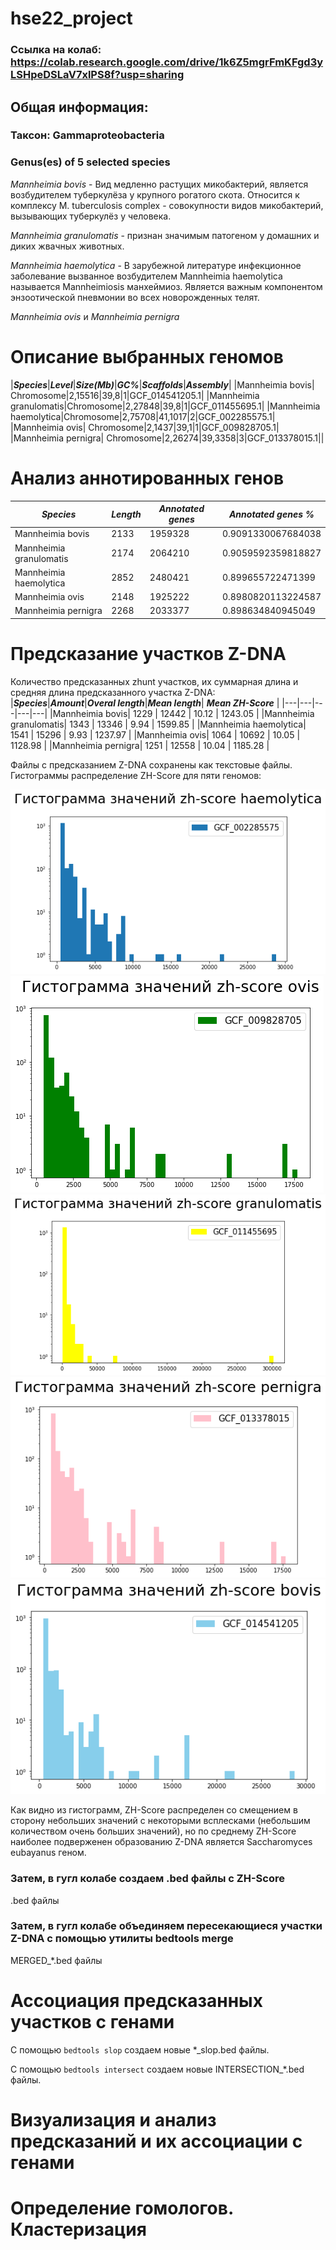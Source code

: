 # hse22_project

### Ссылка на колаб: https://colab.research.google.com/drive/1k6Z5mgrFmKFgd3yLSHpeDSLaV7xlPS8f?usp=sharing
## Общая информация:
### Таксон: Gammaproteobacteria
### Genus(es) of 5 selected species
*Mannheimia bovis* - Вид медленно растущих микобактерий, является возбудителем туберкулёза у крупного рогатого скота. Относится к комплексу M. tuberculosis complex - совокупности видов микобактерий, вызывающих туберкулёз у человека.

*Mannheimia granulomatis* - признан значимым патогеном у домашних и диких жвачных животных.

*Mannheimia haemolytica* - В зарубежной литературе инфекционное заболевание вызванное возбудителем Mannheimia haemolytica называется Mannheimiosis манхеймиоз. Является важным компонентом энзоотической пневмонии во всех новорожденных телят.

*Mannheimia ovis*  и *Mannheimia pernigra* 
# Описание выбранных геномов

|***Species***|***Level***|***Size(Mb)***|***GC%***|***Scaffolds***|***Assembly***|
|Mannheimia bovis| Chromosome|2,15516|39,8|1|GCF_014541205.1|
|Mannheimia granulomatis|Chromosome|2,27848|39,8|1|GCF_011455695.1|
|Mannheimia haemolytica|Chromosome|2,75708|41,1017|2|GCF_002285575.1|
|Mannheimia ovis| Chromosome|2,1437|39,1|1|GCF_009828705.1|
|Mannheimia pernigra|  Chromosome|2,26274|39,3358|3|GCF_013378015.1||

# Анализ аннотированных генов  

|***Species***|***Length***|***Annotated genes***|***Annotated genes %***|
|---|---|---|---|
|Mannheimia bovis| 2133 | 1959328 | 0.9091330067684038 |
|Mannheimia granulomatis| 2174 | 2064210 | 0.9059592359818827 |
|Mannheimia haemolytica| 2852 | 2480421 | 0.899655722471399 |
|Mannheimia ovis| 2148 | 1925222 | 0.8980820113224587 |
|Mannheimia pernigra| 2268 | 2033377 | 0.898634840945049 |

# Предсказание участков Z-DNA
Количество предсказанных zhunt участков, их суммарная длина и средняя длина предсказанного участка Z-DNA:  
|***Species***|***Amount***|***Overal length***|***Mean length***| ***Mean ZH-Score*** |
|---|---|---|---|---|
|Mannheimia bovis| 1229 | 12442 | 10.12 | 1243.05 |
|Mannheimia granulomatis| 1343 | 13346 | 9.94 | 1599.85 |
|Mannheimia haemolytica| 1541 | 15296 | 9.93 | 1237.97 |
|Mannheimia ovis| 1064 | 10692 | 10.05 | 1128.98 |
|Mannheimia pernigra| 1251 | 12558 | 10.04 | 1185.28 |

Файлы с предсказанием Z-DNA сохранены как текстовые файлы.
Гистограммы распределение ZH-Score для пяти геномов:  
  
  
![](https://github.com/shaggy99999/hse22_project/blob/main/pictures/z1.png)
![](https://github.com/shaggy99999/hse22_project/blob/main/pictures/z2.png)
![](https://github.com/shaggy99999/hse22_project/blob/main/pictures/z3.png)
![](https://github.com/shaggy99999/hse22_project/blob/main/pictures/z4.png)
![](https://github.com/shaggy99999/hse22_project/blob/main/pictures/z5.png)
  
  
Как видно из гистограмм, ZH-Score распределен со смещением в сторону небольших значений с некоторыми всплесками (небольшим количеством очень больших значений), но по среднему ZH-Score наиболее подверженен образованию Z-DNA является Saccharomyces eubayanus геном.  
  
 ### Затем, в гугл колабе создаем .bed файлы с ZH-Score
.bed файлы 

 ### Затем, в гугл колабе объединяем пересекающиеся участки Z-DNA с помощью утилиты bedtools merge
 
MERGED_\*.bed файлы  

# Ассоциация предсказанных участков с генами
С помощью ```bedtools slop``` создаем новые *_slop.bed файлы.

С помощью ```bedtools intersect``` создаем новые INTERSECTION_\*.bed файлы.
# Визуализация и анализ предсказаний и их ассоциации с генами
# Определение гомологов. Кластеризация

